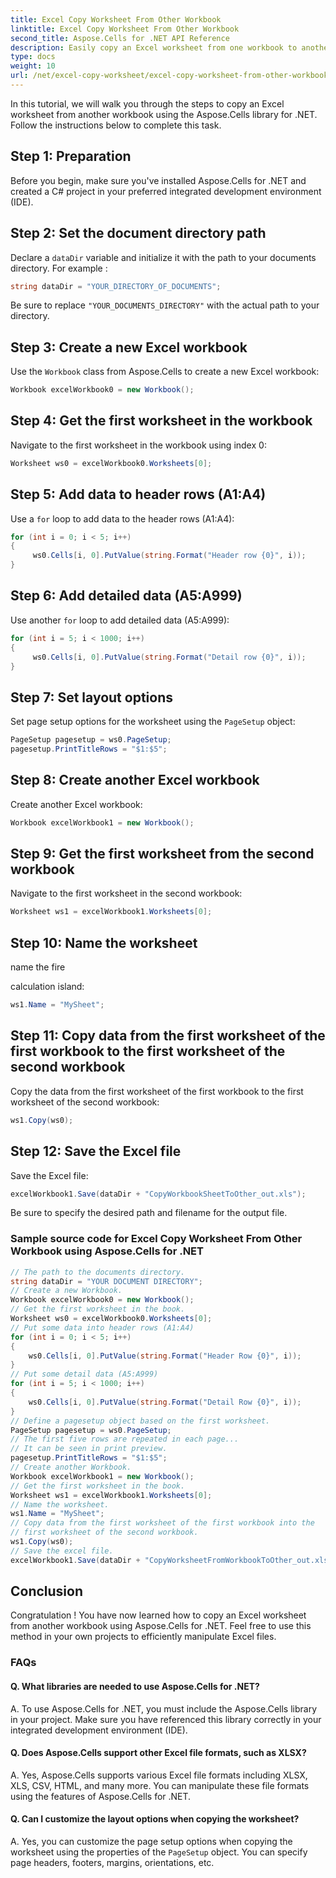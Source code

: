 ```yaml
---
title: Excel Copy Worksheet From Other Workbook
linktitle: Excel Copy Worksheet From Other Workbook
second_title: Aspose.Cells for .NET API Reference
description: Easily copy an Excel worksheet from one workbook to another using Aspose.Cells for .NET.
type: docs
weight: 10
url: /net/excel-copy-worksheet/excel-copy-worksheet-from-other-workbook/
---
```

In this tutorial, we will walk you through the steps to copy an Excel worksheet from another workbook using the Aspose.Cells library for .NET. Follow the instructions below to complete this task.

## Step 1: Preparation

Before you begin, make sure you've installed Aspose.Cells for .NET and created a C# project in your preferred integrated development environment (IDE).

## Step 2: Set the document directory path

Declare a `dataDir` variable and initialize it with the path to your documents directory. For example :

```csharp
string dataDir = "YOUR_DIRECTORY_OF_DOCUMENTS";
```

Be sure to replace `"YOUR_DOCUMENTS_DIRECTORY"` with the actual path to your directory.

## Step 3: Create a new Excel workbook

Use the `Workbook` class from Aspose.Cells to create a new Excel workbook:

```csharp
Workbook excelWorkbook0 = new Workbook();
```

## Step 4: Get the first worksheet in the workbook

Navigate to the first worksheet in the workbook using index 0:

```csharp
Worksheet ws0 = excelWorkbook0.Worksheets[0];
```

## Step 5: Add data to header rows (A1:A4)

Use a `for` loop to add data to the header rows (A1:A4):

```csharp
for (int i = 0; i < 5; i++)
{
     ws0.Cells[i, 0].PutValue(string.Format("Header row {0}", i));
}
```

## Step 6: Add detailed data (A5:A999)

Use another `for` loop to add detailed data (A5:A999):

```csharp
for (int i = 5; i < 1000; i++)
{
     ws0.Cells[i, 0].PutValue(string.Format("Detail row {0}", i));
}
```

## Step 7: Set layout options

Set page setup options for the worksheet using the `PageSetup` object:

```csharp
PageSetup pagesetup = ws0.PageSetup;
pagesetup.PrintTitleRows = "$1:$5";
```

## Step 8: Create another Excel workbook

Create another Excel workbook:

```csharp
Workbook excelWorkbook1 = new Workbook();
```

## Step 9: Get the first worksheet from the second workbook

Navigate to the first worksheet in the second workbook:

```csharp
Worksheet ws1 = excelWorkbook1.Worksheets[0];
```

## Step 10: Name the worksheet

name the fire

calculation island:

```csharp
ws1.Name = "MySheet";
```

## Step 11: Copy data from the first worksheet of the first workbook to the first worksheet of the second workbook

Copy the data from the first worksheet of the first workbook to the first worksheet of the second workbook:

```csharp
ws1.Copy(ws0);
```

## Step 12: Save the Excel file

Save the Excel file:

```csharp
excelWorkbook1.Save(dataDir + "CopyWorkbookSheetToOther_out.xls");
```

Be sure to specify the desired path and filename for the output file.

### Sample source code for Excel Copy Worksheet From Other Workbook using Aspose.Cells for .NET 
```csharp
// The path to the documents directory.
string dataDir = "YOUR DOCUMENT DIRECTORY";
// Create a new Workbook.
Workbook excelWorkbook0 = new Workbook();
// Get the first worksheet in the book.
Worksheet ws0 = excelWorkbook0.Worksheets[0];
// Put some data into header rows (A1:A4)
for (int i = 0; i < 5; i++)
{
	ws0.Cells[i, 0].PutValue(string.Format("Header Row {0}", i));
}
// Put some detail data (A5:A999)
for (int i = 5; i < 1000; i++)
{
	ws0.Cells[i, 0].PutValue(string.Format("Detail Row {0}", i));
}
// Define a pagesetup object based on the first worksheet.
PageSetup pagesetup = ws0.PageSetup;
// The first five rows are repeated in each page...
// It can be seen in print preview.
pagesetup.PrintTitleRows = "$1:$5";
// Create another Workbook.
Workbook excelWorkbook1 = new Workbook();
// Get the first worksheet in the book.
Worksheet ws1 = excelWorkbook1.Worksheets[0];
// Name the worksheet.
ws1.Name = "MySheet";
// Copy data from the first worksheet of the first workbook into the
// first worksheet of the second workbook.
ws1.Copy(ws0);
// Save the excel file.
excelWorkbook1.Save(dataDir + "CopyWorksheetFromWorkbookToOther_out.xls");
```

## Conclusion

Congratulation ! You have now learned how to copy an Excel worksheet from another workbook using Aspose.Cells for .NET. Feel free to use this method in your own projects to efficiently manipulate Excel files.

### FAQs

#### Q. What libraries are needed to use Aspose.Cells for .NET?

A. To use Aspose.Cells for .NET, you must include the Aspose.Cells library in your project. Make sure you have referenced this library correctly in your integrated development environment (IDE).

#### Q. Does Aspose.Cells support other Excel file formats, such as XLSX?

A. Yes, Aspose.Cells supports various Excel file formats including XLSX, XLS, CSV, HTML, and many more. You can manipulate these file formats using the features of Aspose.Cells for .NET.

#### Q. Can I customize the layout options when copying the worksheet?

A. Yes, you can customize the page setup options when copying the worksheet using the properties of the `PageSetup` object. You can specify page headers, footers, margins, orientations, etc.
